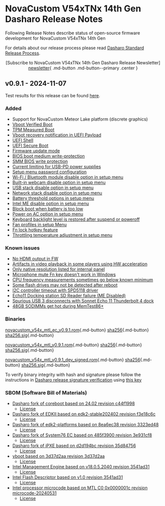 # NovaCustom V54xTNx 14th Gen Dasharo Release Notes

Following Release Notes describe status of open-source firmware development for
NovaCustom V54xTNx 14th Gen

For details about our release process please read
[Dasharo Standard Release Process](../../dev-proc/standard-release-process.md).

<center>

[Subscribe to NovaCustom V54xTNx 14th Gen Dasharo Release Newsletter]
[newsletter]{ .md-button .md-button--primary .center }

</center>

[newsletter]: https://newsletter.3mdeb.com/subscription/08oQoyxIG

## v0.9.1 - 2024-11-07

Test results for this release can be found
[here](https://github.com/Dasharo/osfv-results/tree/main/boards/NovaCustom/MTL_14th_Gen/V540TNX/v0.9.1-results.csv).

### Added

- Support for NovaCustom Meteor Lake platform (discrete graphics)
- [Vboot Verified Boot](https://docs.dasharo.com/guides/vboot-signing/)
- [TPM Measured Boot](https://docs.dasharo.com/unified-test-documentation/dasharo-security/203-measured-boot/)
- [Vboot recovery notification in UEFI Payload](https://docs.dasharo.com/unified-test-documentation/dasharo-security/201-verified-boot/)
- [UEFI Shell](https://docs.dasharo.com/unified-test-documentation/dasharo-compatibility/30P-uefi-shell/)
- [UEFI Secure Boot](https://docs.dasharo.com/unified-test-documentation/dasharo-security/206-secure-boot/)
- [Firmware update mode](https://docs.dasharo.com/guides/firmware-update/#firmware-update-mode)
- [BIOS boot medium write-protection](https://docs.dasharo.com/dasharo-menu-docs/dasharo-system-features/#dasharo-security-options)
- [SMM BIOS write protection](https://docs.dasharo.com/dasharo-menu-docs/dasharo-system-features/#dasharo-security-options)
- [Current limiting for USB-PD power supplies](https://docs.dasharo.com/unified-test-documentation/dasharo-compatibility/31H-usb-type-c/#utc020001-usb-type-c-pd-current-limiting-ubuntu-2204)
- [Setup menu password configuration](https://docs.dasharo.com/dasharo-menu-docs/overview/#dasharo-menu-guides)
- [Wi-Fi / Bluetooth module disable option in setup menu](https://docs.dasharo.com/dasharo-menu-docs/dasharo-system-features/#dasharo-security-options)
- [Built-in webcam disable option in setup menu](https://docs.dasharo.com/dasharo-menu-docs/dasharo-system-features/#dasharo-security-options)
- [USB stack disable option in setup menu](https://docs.dasharo.com/dasharo-menu-docs/dasharo-system-features/#usb-configuration)
- [Network stack disable option in setup menu](https://docs.dasharo.com/dasharo-menu-docs/dasharo-system-features/#networking-options)
- [Battery threshold options in setup menu](https://docs.dasharo.com/dasharo-menu-docs/dasharo-system-features/#power-management-options)
- [Intel ME disable option in setup menu](https://docs.dasharo.com/osf-trivia-list/me/)
- [Block boot when battery is too low](https://docs.dasharo.com/unified-test-documentation/dasharo-compatibility/359-boot-blocking/#test-cases-common-documentation)
- [Power on AC option in setup menu](https://docs.dasharo.com/dasharo-menu-docs/dasharo-system-features/#power-management-options)
- [Keyboard backlight level is restored after suspend or poweroff](https://github.com/Dasharo/dasharo-issues/issues/339)
- [Fan profiles in setup Menu](https://docs.dasharo.com/unified/novacustom/fan-profiles/)
- [Fn lock hotkey feature](https://docs.dasharo.com/unified/novacustom/fn-lock-hotkey/)
- [Throttling temperature adjustment in setup menu](https://docs.dasharo.com/unified/novacustom/features/#cpu-throttling-threshold)

### Known issues

- [No HDMI output in FW](https://github.com/Dasharo/dasharo-issues/issues/930)
- [Artifacts in video playback in some players using HW acceleration](https://github.com/Dasharo/dasharo-issues/issues/948)
- [Only native resolution listed for internal panel](https://github.com/Dasharo/dasharo-issues/issues/949)
- [Microphone mute Fn key doesn't work in Windows](https://github.com/Dasharo/dasharo-issues/issues/1006)
- [CPU frequency measurements sometimes go below known minimum](https://github.com/Dasharo/dasharo-issues/issues/1050)
- [Some flash drives may not be detected after reboot](https://github.com/Dasharo/dasharo-issues/issues/1051)
- [I2C controller timeout with SPD5118 driver](https://github.com/Dasharo/dasharo-issues/issues/1105)
- [Echo11 Docking station SD Reader failure (ME Disabled)](https://github.com/Dasharo/dasharo-issues/issues/1100)
- [Spurious USB 3 disconnects with Sonnet Echo 11 Thunderbolt 4 dock](https://github.com/Dasharo/dasharo-issues/issues/1081)
- [48GB SODIMMs get hot during MemTest86+](https://github.com/Dasharo/dasharo-issues/issues/1125)

### Binaries

[novacustom_v54x_mtl_ec_v0.9.1.rom][novacustom_v54x_mtl_ec_v0.9.1.rom_file]{.md-button}
[sha256][novacustom_v54x_mtl_ec_v0.9.1.rom_hash]{.md-button}
[sha256.sig][novacustom_v54x_mtl_ec_v0.9.1.rom_sig]{.md-button}

[novacustom_v54x_mtl_v0.9.1.rom][novacustom_v54x_mtl_v0.9.1.rom_file]{.md-button}
[sha256][novacustom_v54x_mtl_v0.9.1.rom_hash]{.md-button}
[sha256.sig][novacustom_v54x_mtl_v0.9.1.rom_sig]{.md-button}

[novacustom_v54x_mtl_v0.9.1_dev_signed.rom][novacustom_v54x_mtl_v0.9.1_dev_signed.rom_file]{.md-button}
[sha256][novacustom_v54x_mtl_v0.9.1_dev_signed.rom_hash]{.md-button}
[sha256.sig][novacustom_v54x_mtl_v0.9.1_dev_signed.rom_sig]{.md-button}

To verify binary integrity with hash and signature please follow the
instructions in [Dasharo release signature verification](../../guides/signature-verification.md)
using [this key](https://raw.githubusercontent.com/3mdeb/3mdeb-secpack/master/customer-keys/novacustom/dasharo-release-0.9.x-for-novacustom-signing-key.asc)

### SBOM (Software Bill of Materials)

- [Dasharo fork of coreboot based on 24.02 revision c44f1998](https://github.com/Dasharo/coreboot/tree/c44f1998)
    * [License](https://github.com/Dasharo/coreboot/blob/c44f1998/COPYING)
- [Dasharo fork of EDKII based on edk2-stable202402 revision f3e18c6c](https://github.com/Dasharo/edk2/tree/f3e18c6c)
    * [License](https://github.com/Dasharo/edk2/blob/f3e18c6c/License.txt)
- [Dasharo fork of edk2-platforms based on 8ea6ec38 revision 3323ed48](https://github.com/Dasharo/edk2-platforms/tree/3323ed48)
    * [License](https://github.com/Dasharo/edk2-platforms/blob/3323ed48/License.txt)
- [Dasharo fork of System76 EC based on 485f3900 revision 3e931cf8](https://github.com/Dasharo/ec/tree/3e931cf8/)
    * [License](https://github.com/Dasharo/ec/blob/3e931cf8/LICENSE)
- [Dasharo fork of iPXE based on d2d194bc revision 35d84756](https://github.com/Dasharo/ipxe/tree/35d84756)
    * [License](https://github.com/Dasharo/ipxe/blob/35d84756/COPYING.GPLv2)
- [vboot based on 3d37d2aa revision 3d37d2aa](https://chromium.googlesource.com/chromiumos/platform/vboot_reference/+/3d37d2aa/)
    * [License](https://chromium.googlesource.com/chromiumos/platform/vboot_reference/+/3d37d2aa/LICENSE)
- [Intel Management Engine based on v18.0.5.2040 revision 3541ad31](https://github.com/Dasharo/dasharo-blobs/blob/3541ad31/novacustom/v5x0tnx/me.bin)
    * [License](https://github.com/Dasharo/dasharo-blobs/blob/main/licenses/pv%20intel%20obl%20software%20license%20agreement%2011.2.2017.pdf)
- [Intel Flash Descriptor based on v1.0 revision 3541ad31](https://github.com/Dasharo/dasharo-blobs/blob/3541ad31/novacustom/v5x0tnx/descriptor.bin)
    * [License](https://github.com/Dasharo/dasharo-blobs/blob/main/licenses/pv%20intel%20obl%20software%20license%20agreement%2011.2.2017.pdf)
- [Intel processor microcode based on MTL C0 0x0000001c revision microcode-20240531](https://github.com/intel/Intel-Linux-Processor-Microcode-Data-Files/tree/microcode-20240531/intel-ucode/06-aa-04)
    * [License](https://github.com/intel/Intel-Linux-Processor-Microcode-Data-Files/blob/microcode-20240531/license)

[newsletter]: https://newsletter.3mdeb.com/subscription/4yriJD4GX
[novacustom_v54x_mtl_ec_v0.9.1.rom_file]: https://dl.3mdeb.com/open-source-firmware/Dasharo/novacustom_v54x_mtl/v0.9.1/novacustom_v54x_mtl_ec_v0.9.1.rom
[novacustom_v54x_mtl_ec_v0.9.1.rom_hash]: https://dl.3mdeb.com/open-source-firmware/Dasharo/novacustom_v54x_mtl/v0.9.1/novacustom_v54x_mtl_ec_v0.9.1.rom.sha256
[novacustom_v54x_mtl_ec_v0.9.1.rom_sig]: https://dl.3mdeb.com/open-source-firmware/Dasharo/novacustom_v54x_mtl/v0.9.1/novacustom_v54x_mtl_ec_v0.9.1.rom.sha256.sig
[novacustom_v54x_mtl_v0.9.1.rom_file]: https://dl.3mdeb.com/open-source-firmware/Dasharo/novacustom_v54x_mtl/v0.9.1/novacustom_v54x_mtl_v0.9.1.rom
[novacustom_v54x_mtl_v0.9.1.rom_hash]: https://dl.3mdeb.com/open-source-firmware/Dasharo/novacustom_v54x_mtl/v0.9.1/novacustom_v54x_mtl_v0.9.1.rom.sha256
[novacustom_v54x_mtl_v0.9.1.rom_sig]: https://dl.3mdeb.com/open-source-firmware/Dasharo/novacustom_v54x_mtl/v0.9.1/novacustom_v54x_mtl_v0.9.1.rom.sha256.sig
[novacustom_v54x_mtl_v0.9.1_dev_signed.rom_file]: https://dl.3mdeb.com/open-source-firmware/Dasharo/novacustom_v54x_mtl/v0.9.1/novacustom_v54x_mtl_v0.9.1_dev_signed.rom
[novacustom_v54x_mtl_v0.9.1_dev_signed.rom_hash]: https://dl.3mdeb.com/open-source-firmware/Dasharo/novacustom_v54x_mtl/v0.9.1/novacustom_v54x_mtl_v0.9.1_dev_signed.rom.sha256
[novacustom_v54x_mtl_v0.9.1_dev_signed.rom_sig]: https://dl.3mdeb.com/open-source-firmware/Dasharo/novacustom_v54x_mtl/v0.9.1/novacustom_v54x_mtl_v0.9.1_dev_signed.rom.sha256.sig
